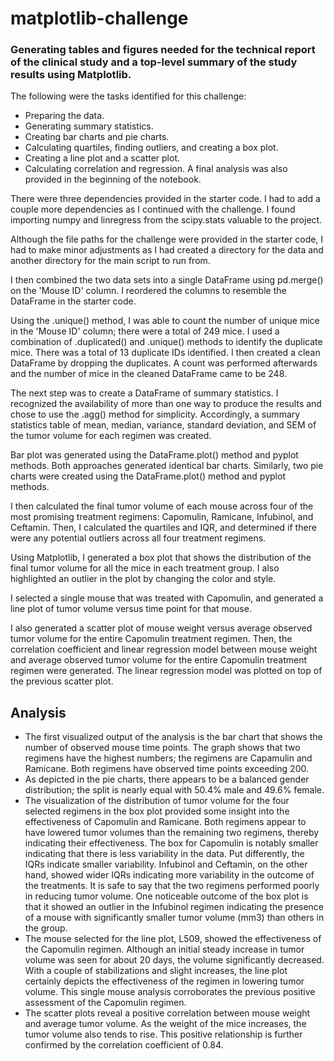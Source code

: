 # matplotlib-challenge
### Generating tables and figures needed for the technical report of the clinical study and  a top-level summary of the study results using Matplotlib. 
The following were the tasks identified for this challenge:
* Preparing the data.
* Generating summary statistics.
* Creating bar charts and pie charts.
* Calculating quartiles, finding outliers, and creating a box plot.
* Creating a line plot and a scatter plot.
* Calculating correlation and regression. 
A final analysis was also provided in the beginning of the notebook.

There were three dependencies provided in the starter code. I had to add a couple more dependencies as I continued with the challenge. I found importing numpy and linregress from the scipy.stats valuable to the project.

Although the file paths for the challenge were provided in the starter code, I had to make minor adjustments as I had created a directory for the data and another directory for the main script to run from.

I then combined the two data sets into a single DataFrame using pd.merge() on the 'Mouse ID' column. I reordered the columns to resemble the DataFrame in the starter code.

Using the .unique() method, I was able to count the number of unique mice in the 'Mouse ID' column; there were a total of 249 mice.
I used a combination of .duplicated() and .unique() methods to identify the duplicate mice. There was a total of 13 duplicate IDs identified. I then created a clean DataFrame by dropping the duplicates. A count was performed afterwards and the number of mice in the cleaned DataFrame came to be 248.

The next step was to create a DataFrame of summary statistics. I recognized the availability of more than one way to produce the results and chose to use the .agg() method for simplicity. Accordingly, a summary statistics table of mean, median, variance, standard deviation, and SEM of the tumor volume for each regimen was created.

Bar plot was generated using the DataFrame.plot() method and pyplot methods. Both approaches generated identical bar charts. Similarly, two pie charts were created using the DataFrame.plot() method and pyplot methods.

I then calculated the final tumor volume of each mouse across four of the most promising treatment regimens: Capomulin, Ramicane, Infubinol, and Ceftamin. Then, I calculated the quartiles and IQR, and determined if there were any potential outliers across all four treatment regimens.

Using Matplotlib, I generated a box plot that shows the distribution of the final tumor volume for all the mice in each treatment group. I also highlighted an outlier in the plot by changing the color and style.

I selected a single mouse that was treated with Capomulin, and generated a line plot of tumor volume versus time point for that mouse.

I also generated a scatter plot of mouse weight versus average observed tumor volume for the entire Capomulin treatment regimen.
Then, the correlation coefficient and linear regression model between mouse weight and average observed tumor volume for the entire Capomulin treatment regimen were generated. The linear regression model was plotted on top of the previous scatter plot.

## Analysis

* The first visualized output of the analysis is the bar chart that shows the number of observed mouse time points. The graph shows that two regimens have the highest numbers; the regimens are Capamulin and Ramicane. Both regimens have observed time points exceeding 200.
* As depicted in the pie charts, there appears to be a balanced gender distribution; the split is nearly equal with 50.4% male and 49.6% female.
* The visualization of the distribution of tumor volume for the four selected regimens in the box plot provided some insight into the effectiveness of Capomulin and Ramicane. Both regimens appear to have lowered tumor volumes than the remaining two regimens, thereby indicating their effectiveness. The box for Capomulin is notably smaller indicating that there is less variability in the data. Put differently, the IQRs indicate smaller variability. Infubinol and Ceftamin, on the other hand, showed wider IQRs indicating more variability in the outcome of the treatments. It is safe to say that the two regimens performed poorly in reducing tumor volume. One noticeable outcome of the box plot is that it showed an outlier in the Infubinol regimen indicating the presence of a mouse with significantly smaller tumor volume (mm3) than others in the group.
* The mouse selected for the line plot, L509, showed the effectiveness of the Capomulin regimen. Although an initial steady increase in tumor volume was seen for about 20 days, the volume significantly decreased. With a couple of stabilizations and slight increases, the line plot certainly depicts the effectiveness of the regimen in lowering tumor volume. This single mouse analysis corroborates the previous positive assessment of the Capomulin regimen.
* The scatter plots reveal a positive correlation between mouse weight and average tumor volume. As the weight of the mice increases, the tumor volume also tends to rise. This positive relationship is further confirmed by the correlation coefficient of 0.84.

